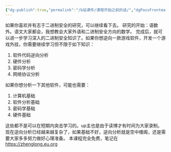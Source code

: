 ```yaml
---
{"dg-publish":true,"permalink":"/b站课件/课程开始之前的话/","dgPassFrontmatter":true}
---
```



如果你喜欢并有志于二进制安全的研究，可以继续看下去。
研究的开始：语数外。语文大家都会，我想教会大家外语和二进制安全方向的数学。
完成后，就可以进一步学习深入的二进制安全知识了。如果你想逆向一款游戏软件，开发一个游戏外挂，你需要继续学习但不限于如下知识：
1. 软件代码逆向分析
2. 硬件分析
3. 密码学分析
4. 网络协议分析

如果你想分析一下其他软件，可能也需要：
1. 计算机基础
2. 软件分析基础
3. 密码学基础
4. 硬件基础

这些都不是可以在短期内突击学习的。up主也是由于读博才有时间为大家录制。现在逆向分析已经越来越复杂了，如果基础不好，逆向分析就是空中楼阁，还是需要大家多多努力做好心理准备。
本课程完全免费，笔记在 https://zhenglong.eu.org 